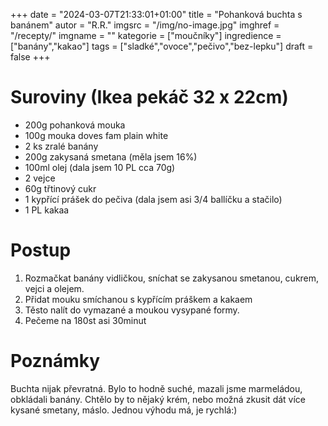 
+++
date = "2024-03-07T21:33:01+01:00"
title = "Pohanková buchta s banánem"
autor = "R.R."
imgsrc = "/img/no-image.jpg"
imghref = "/recepty/"
imgname = ""
kategorie = ["moučníky"]
ingredience = ["banány","kakao"]
tags = ["sladké","ovoce","pečivo","bez-lepku"]
draft = false
+++


# Suroviny (Ikea pekáč 32 x 22cm)

- 200g pohanková mouka	
- 100g  mouka doves fam plain white
- 2 ks zralé banány		
- 200g zakysaná smetana (měla jsem 16%)	
- 100ml olej (dala jsem 10 PL cca 70g)
- 2 vejce	
- 60g třtinový cukr	
- 1 kypřící prášek do pečiva	(dala jsem asi 3/4 ballíčku a stačilo)
- 1 PL kakaa 	


# Postup
1. Rozmačkat banány vidličkou, sníchat se zakysanou smetanou, cukrem, vejci a olejem. 
2. Přidat mouku smíchanou s  kypřícím práškem a kakaem
3. Těsto nalít do vymazané a moukou vysypané formy.
4. Pečeme na 180st asi 30minut

# Poznámky
Buchta nijak převratná. Bylo to hodně suché, mazali jsme marmeládou, obkládali banány. Chtělo by to nějaký krém, nebo možná zkusit dát více kysané smetany, máslo.
Jednou výhodu má, je rychlá:)


<!-- --> 